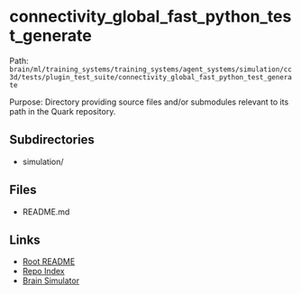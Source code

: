 # connectivity_global_fast_python_test_generate

Path: `brain/ml/training_systems/training_systems/agent_systems/simulation/cc3d/tests/plugin_test_suite/connectivity_global_fast_python_test_generate`

Purpose: Directory providing source files and/or submodules relevant to its path in the Quark repository.

## Subdirectories
- simulation/

## Files
- README.md

## Links
- [Root README](../../../../../../../../../README.md)
- [Repo Index](../../../../../../../../../repo_index.json)
- [Brain Simulator](../../../../../../../../../brain/architecture/brain_simulator.py)
